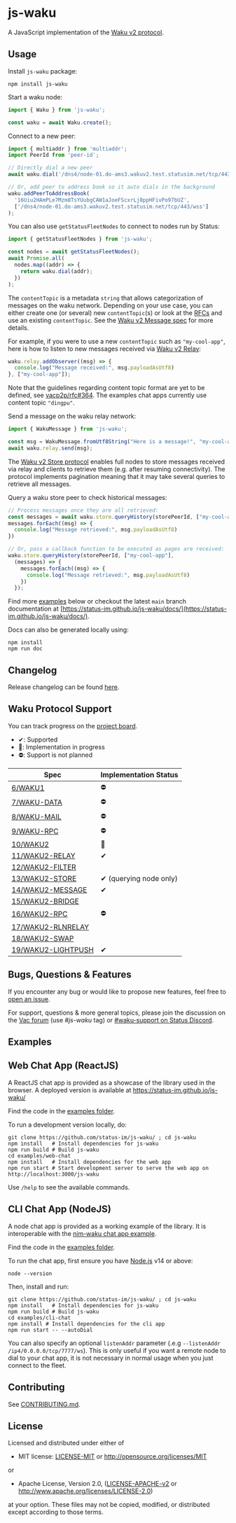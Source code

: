 # js-waku

A JavaScript implementation of the [Waku v2 protocol](https://rfc.vac.dev/spec/10/).

## Usage

Install `js-waku` package:

```shell
npm install js-waku
```

Start a waku node:

```javascript
import { Waku } from 'js-waku';

const waku = await Waku.create();
```

Connect to a new peer:

```javascript
import { multiaddr } from 'multiaddr';
import PeerId from 'peer-id';

// Directly dial a new peer
await waku.dial('/dns4/node-01.do-ams3.wakuv2.test.statusim.net/tcp/443/wss/p2p/16Uiu2HAmPLe7Mzm8TsYUubgCAW1aJoeFScxrLj8ppHFivPo97bUZ');

// Or, add peer to address book so it auto dials in the background
waku.addPeerToAddressBook(
  '16Uiu2HAmPLe7Mzm8TsYUubgCAW1aJoeFScxrLj8ppHFivPo97bUZ',
  ['/dns4/node-01.do-ams3.wakuv2.test.statusim.net/tcp/443/wss']
);
```

You can also use `getStatusFleetNodes` to connect to nodes run by Status:

```javascript
import { getStatusFleetNodes } from 'js-waku';

const nodes = await getStatusFleetNodes();
await Promise.all(
  nodes.map((addr) => {
    return waku.dial(addr);
  })
);
```

The `contentTopic` is a metadata `string` that allows categorization of messages on the waku network.
Depending on your use case, you can either create one (or several) new `contentTopic`(s) or look at the [RFCs](https://rfc.vac.dev/) and use an existing `contentTopic`.
See the [Waku v2 Message spec](https://rfc.vac.dev/spec/14/) for more details.

For example, if you were to use a new `contentTopic` such as `"my-cool-app"`,
here is how to listen to new messages received via [Waku v2 Relay](https://rfc.vac.dev/spec/11/):

```javascript
waku.relay.addObserver((msg) => {
  console.log("Message received:", msg.payloadAsUtf8)
}, ["my-cool-app"]);
```

Note that the guidelines regarding content topic format are yet to be defined, see [vacp2p/rfc#364](https://github.com/vacp2p/rfc/issues/364).
The examples chat apps currently use content topic `"dingpu"`.

Send a message on the waku relay network:

```javascript
import { WakuMessage } from 'js-waku';

const msg = WakuMessage.fromUtf8String("Here is a message!", "my-cool-app")
await waku.relay.send(msg);
```

The [Waku v2 Store protocol](https://rfc.vac.dev/spec/13/) enables full nodes to store messages received via relay
and clients to retrieve them (e.g. after resuming connectivity).
The protocol implements pagination meaning that it may take several queries to retrieve all messages.

Query a waku store peer to check historical messages:

```javascript
// Process messages once they are all retrieved:
const messages = await waku.store.queryHistory(storePeerId, ["my-cool-app"]);
messages.forEach((msg) => {
  console.log("Message retrieved:", msg.payloadAsUtf8)
})

// Or, pass a callback function to be executed as pages are received:
waku.store.queryHistory(storePeerId, ["my-cool-app"],
  (messages) => {
    messages.forEach((msg) => {
      console.log("Message retrieved:", msg.payloadAsUtf8)
    })
  });
```

Find more [examples](#examples) below
or checkout the latest `main` branch documentation at [https://status-im.github.io/js-waku/docs/](https://status-im.github.io/js-waku/docs/).

Docs can also be generated locally using:

```shell
npm install
npm run doc
```

## Changelog

Release changelog can be found [here](https://github.com/status-im/js-waku/blob/main/CHANGELOG.md).

## Waku Protocol Support

You can track progress on the [project board](https://github.com/status-im/js-waku/projects/1).

- ✔: Supported
- 🚧: Implementation in progress
- ⛔: Support is not planned

| Spec | Implementation Status |
| ---- | -------------- |
|[6/WAKU1](https://rfc.vac.dev/spec/6)|⛔|
|[7/WAKU-DATA](https://rfc.vac.dev/spec/7)|⛔|
|[8/WAKU-MAIL](https://rfc.vac.dev/spec/8)|⛔|
|[9/WAKU-RPC](https://rfc.vac.dev/spec/9)|⛔|
|[10/WAKU2](https://rfc.vac.dev/spec/10)|🚧|
|[11/WAKU2-RELAY](https://rfc.vac.dev/spec/11)|✔|
|[12/WAKU2-FILTER](https://rfc.vac.dev/spec/12)||
|[13/WAKU2-STORE](https://rfc.vac.dev/spec/13)|✔ (querying node only)|
|[14/WAKU2-MESSAGE](https://rfc.vac.dev/spec/14)|✔|
|[15/WAKU2-BRIDGE](https://rfc.vac.dev/spec/15)||
|[16/WAKU2-RPC](https://rfc.vac.dev/spec/16)|⛔|
|[17/WAKU2-RLNRELAY](https://rfc.vac.dev/spec/17)||
|[18/WAKU2-SWAP](https://rfc.vac.dev/spec/18)||
|[19/WAKU2-LIGHTPUSH](https://rfc.vac.dev/spec/19/)|✔|

## Bugs, Questions & Features

If you encounter any bug or would like to propose new features, feel free to [open an issue](https://github.com/status-im/js-waku/issues/new/).

For support, questions & more general topics,
please join the discussion on the [Vac forum](https://forum.vac.dev/tag/js-waku) (use _\#js-waku_ tag)
or [\#waku-support on Status Discord](https://discord.gg/VChNsDdj).

## Examples

## Web Chat App (ReactJS)

A ReactJS chat app is provided as a showcase of the library used in the browser.
A deployed version is available at https://status-im.github.io/js-waku/

Find the code in the [examples folder](https://github.com/status-im/js-waku/tree/main/examples/web-chat).

To run a development version locally, do:

```shell
git clone https://github.com/status-im/js-waku/ ; cd js-waku
npm install   # Install dependencies for js-waku
npm run build # Build js-waku
cd examples/web-chat   
npm install   # Install dependencies for the web app
npm run start # Start development server to serve the web app on http://localhost:3000/js-waku
```

Use `/help` to see the available commands.

## CLI Chat App (NodeJS)

A node chat app is provided as a working example of the library.
It is interoperable with the [nim-waku chat app example](https://github.com/status-im/nim-waku/blob/master/examples/v2/chat2.nim).

Find the code in the [examples folder](https://github.com/status-im/js-waku/tree/main/examples/cli-chat).

To run the chat app, first ensure you have [Node.js](https://nodejs.org/en/) v14 or above:

```shell
node --version
```

Then, install and run:

```shell
git clone https://github.com/status-im/js-waku/ ; cd js-waku
npm install   # Install dependencies for js-waku
npm run build # Build js-waku
cd examples/cli-chat
npm install # Install dependencies for the cli app
npm run start -- --autoDial
```

You can also specify an optional `listenAddr` parameter (.e.g `--listenAddr /ip4/0.0.0.0/tcp/7777/ws`).
This is only useful if you want a remote node to dial to your chat app, 
it is not necessary in normal usage when you just connect to the fleet.

## Contributing

See [CONTRIBUTING.md](./CONTRIBUTING.md).

## License
Licensed and distributed under either of

* MIT license: [LICENSE-MIT](LICENSE-MIT) or http://opensource.org/licenses/MIT

or

* Apache License, Version 2.0, ([LICENSE-APACHE-v2](LICENSE-APACHE-v2) or http://www.apache.org/licenses/LICENSE-2.0)

at your option. These files may not be copied, modified, or distributed except according to those terms.
